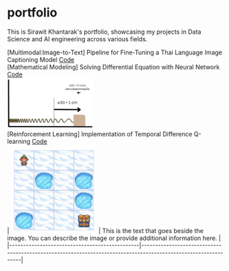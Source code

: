# portfolio

This is Sirawit Khantarak's portfolio, showcasing my projects in Data Science and AI engineering across various fields.

[Multimodal:Image-to-Text] Pipeline for Fine-Tuning a Thai Language Image Captioning Model [Code](https://github.com/lesinthome/portfolio/blob/main/showcase_blip2_imgcapt4th.ipynb)<br>
[Mathematical Modeling] Solving Differential Equation with Neural Network [Code](https://github.com/lesinthome/portfolio/blob/main/lagaris_method_pytorch.ipynb)<br>
<img src="https://github.com/lesinthome/portfolio/blob/main/images/mass_spring.png" alt="Mass-Spring System" width="200" /><br>
[Reinforcement Learning] Implementation of Temporal Difference Q-learning [Code](https://github.com/lesinthome/portfolio/blob/main/frozen_lake_offpolicy_td_qlearning.ipynb)<br>
| <img src="https://github.com/lesinthome/portfolio/blob/main/frozen_lake.png" alt="Frozen Lake" width="200"/> | This is the text that goes beside the image. You can describe the image or provide additional information here. |
|-----------------------------------------------|----------------------------------------------------------------------------------------------------------------|
